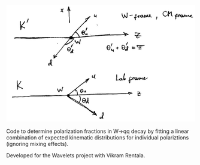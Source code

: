 ![diagram](doc/tex/fig/fig2.png)

Code to determine polarization fractions in W->qq decay
by fitting a linear combination of expected kinematic distributions 
for individual polariztions (ignoring mixing effects).

Developed for the Wavelets project with Vikram Rentala.
